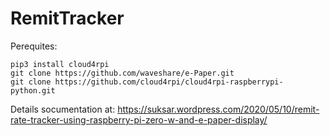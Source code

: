 # RemitTracker
Perequites:
```
pip3 install cloud4rpi
git clone https://github.com/waveshare/e-Paper.git
git clone https://github.com/cloud4rpi/cloud4rpi-raspberrypi-python.git
```
Details socumentation at:
https://suksar.wordpress.com/2020/05/10/remit-rate-tracker-using-raspberry-pi-zero-w-and-e-paper-display/
